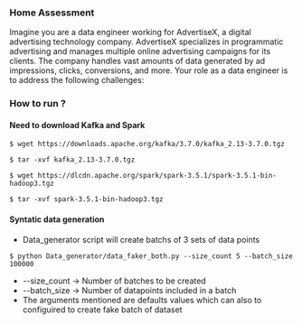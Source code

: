 ### Home Assessment

Imagine you are a data engineer working for AdvertiseX, a digital advertising technology company. AdvertiseX specializes in programmatic advertising and manages multiple online advertising campaigns for its clients. The company handles vast amounts of data generated by ad impressions, clicks, conversions, and more. Your role as a data engineer is to address the following challenges:

### How to run ?

#### Need to download Kafka and Spark

```
$ wget https://downloads.apache.org/kafka/3.7.0/kafka_2.13-3.7.0.tgz

$ tar -xvf kafka_2.13-3.7.0.tgz

$ wget https://dlcdn.apache.org/spark/spark-3.5.1/spark-3.5.1-bin-hadoop3.tgz

$ tar -xvf spark-3.5.1-bin-hadoop3.tgz 

```

#### Syntatic data generation

* Data_generator script will create batchs of 3 sets of data points
```
$ python Data_generator/data_faker_both.py --size_count 5 --batch_size 100000
```
* --size_count -> Number of batches to be created
* --batch_size -> Number of datapoints included in a batch
* The arguments mentioned are defaults values which can also to configuired to create fake batch of dataset

